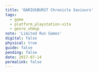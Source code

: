 ```yaml
---
title: 'DARIUSBURST Chronicle Saviours'
tags:
  - game
  - platform_playstation-vita
  - genre_shmup
note: 'Limited Run Games'
digital: false
physical: true
guide: false
pending: false
date: 2017-07-14
permalink: false
---
```

